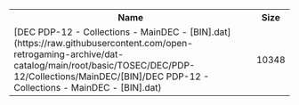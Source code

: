 <table>
<tr><th>Name</th><th>Size</th></tr>
<tr><td>
[DEC PDP-12 - Collections - MainDEC - [BIN].dat](https://raw.githubusercontent.com/open-retrogaming-archive/dat-catalog/main/root/basic/TOSEC/DEC/PDP-12/Collections/MainDEC/[BIN]/DEC PDP-12 - Collections - MainDEC - [BIN].dat)
</td><td>10348</td></tr>
</table>

